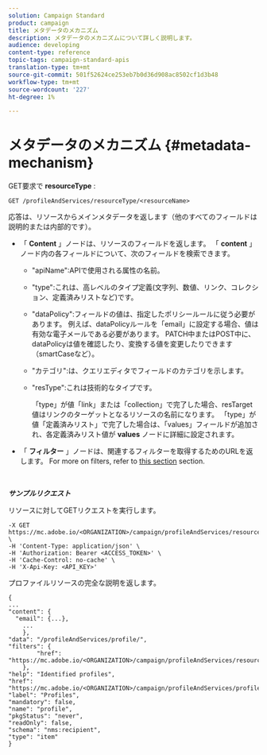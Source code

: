 ```yaml
---
solution: Campaign Standard
product: campaign
title: メタデータのメカニズム
description: メタデータのメカニズムについて詳しく説明します。
audience: developing
content-type: reference
topic-tags: campaign-standard-apis
translation-type: tm+mt
source-git-commit: 501f52624ce253eb7b0d36d908ac8502cf1d3b48
workflow-type: tm+mt
source-wordcount: '227'
ht-degree: 1%

---
```



# メタデータのメカニズム {#metadata-mechanism}

GET要求で **resourceType** :

`GET /profileAndServices/resourceType/<resourceName>`

応答は、リソースからメインメタデータを返します（他のすべてのフィールドは説明的または内部的です）。

* 「 **Content** 」ノードは、リソースのフィールドを返します。 「 **content** 」ノード内の各フィールドについて、次のフィールドを検索できます。

   * &quot;apiName&quot;:APIで使用される属性の名前。
   * &quot;type&quot;:これは、高レベルのタイプ定義(文字列、数値、リンク、コレクション、定義済みリストなど)です。
   * &quot;dataPolicy&quot;:フィールドの値は、指定したポリシールールに従う必要があります。 例えば、dataPolicyルールを「email」に設定する場合、値は有効な電子メールである必要があります。 PATCH中またはPOST中に、dataPolicyは値を確認したり、変換する値を変更したりできます（smartCaseなど）。
   * &quot;カテゴリ&quot;:は、クエリエディタでフィールドのカテゴリを示します。
   * &quot;resType&quot;:これは技術的なタイプです。

      「type」が値「link」または「collection」で完了した場合、resTarget値はリンクのターゲットとなるリソースの名前になります。
「type」が値「定義済みリスト」で完了した場合は、「values」フィールドが追加され、各定義済みリスト値が **values** ノードに詳細に設定されます。

* 「 **フィルター** 」ノードは、関連するフィルターを取得するためのURLを返します。 For more on filters, refer to [this section](../../api/using/filtering.md) section.

<!-- créer une section au même niveau sur les liens -->
<!-- dans l'exemple: birthdate, email +  mettre 2 liens : un de type 1-1 , 1-N
si on prend l'exemple de l'org unit, on aura un bon exemple lien -->
<!-- plus reparler du node Data -->

<br/>

***サンプルリクエスト***

リソースに対してGETリクエストを実行します。

```
-X GET https://mc.adobe.io/<ORGANIZATION>/campaign/profileAndServices/resourceType/profile \
-H 'Content-Type: application/json' \
-H 'Authorization: Bearer <ACCESS_TOKEN>' \
-H 'Cache-Control: no-cache' \
-H 'X-Api-Key: <API_KEY>'
```

プロファイルリソースの完全な説明を返します。

```
{
...
"content": {
  "email": {...},
    ...
    },
"data": "/profileAndServices/profile/",
"filters": {
        "href": "https://mc.adobe.io/<ORGANIZATION>/campaign/profileAndServices/resourceType/<PKEY>"
    },
"help": "Identified profiles",
"href": "https://mc.adobe.io/<ORGANIZATION>/campaign/profileAndServices/profile/metadata",
"label": "Profiles",
"mandatory": false,
"name": "profile",
"pkgStatus": "never",
"readOnly": false,
"schema": "nms:recipient",
"type": "item"
}
```
